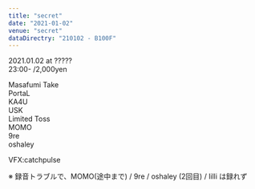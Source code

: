 ```yaml
---
title: "secret"
date: "2021-01-02"
venue: "secret"
dataDirectry: "210102 - B100F"
---
```

2021.01.02 at ?????  
23:00- /2,000yen

Masafumi Take  
PortaL  
KA4U  
USK  
Limited Toss  
MOMO  
9re  
oshaley

VFX:catchpulse

※ 録音トラブルで、MOMO(途中まで) / 9re / oshaley (2回目) / lilli は録れず